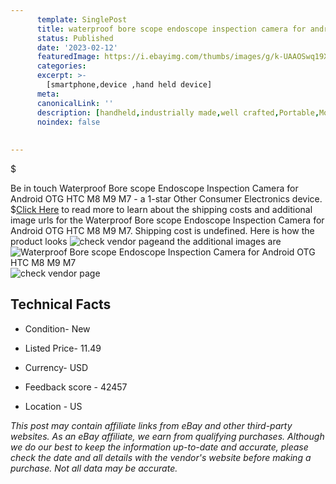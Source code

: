 ```yaml
---
      template: SinglePost
      title: waterproof bore scope endoscope inspection camera for android otg htc m8 m9 m7
      status: Published
      date: '2023-02-12'
      featuredImage: https://i.ebayimg.com/thumbs/images/g/k-UAAOSwq19XDSQ1/s-l225.jpg
      categories: 
      excerpt: >-
        [smartphone,device ,hand held device]
      meta:
      canonicalLink: ''
      description: [handheld,industrially made,well crafted,Portable,Mobile,Compact,Convenient,Lightweight,Maneuverable,Man-portable,Miniature,Carriable,Hand-held,Light,Holdable,Transportable,Mobile device,Pocket-sized,On-the-go,Wireless,Cordless,Compact size,Convenient size, smartphone,device ,hand held device]
      noindex: false
      
        
---
```

$

Be in touch Waterproof Bore scope Endoscope Inspection Camera for Android OTG HTC M8 M9 M7 - a 1-star Other Consumer Electronics device.
$[Click Here](https://www.ebay.com/itm/401106090594?hash=item5d63c93a62%3Ag%3Ak-UAAOSwq19XDSQ1&mkevt=1&mkcid=1&mkrid=711-53200-19255-0&campid=%253CePNCampaignId%253E&customid=%253CreferenceId%253E&toolid=10049) to read more to learn about the shipping costs and additional image urls for the Waterproof Bore scope Endoscope Inspection Camera for Android OTG HTC M8 M9 M7. Shipping cost is undefined. Here is how the product looks ![check vendor page](https://i.ebayimg.com/thumbs/images/g/k-UAAOSwq19XDSQ1/s-l225.jpg)and the additional images are![Waterproof Bore scope Endoscope Inspection Camera for Android OTG HTC M8 M9 M7](https://i.ebayimg.com/images/g/k-UAAOSwq19XDSQ1/s-l960.jpg)![check vendor page](https://origin-galleryplus.ebayimg.com/ws/web/401106090594_2_0_1/225x225.jpg,https://origin-galleryplus.ebayimg.com/ws/web/401106090594_3_0_1/225x225.jpg,https://origin-galleryplus.ebayimg.com/ws/web/401106090594_4_0_1/225x225.jpg,https://origin-galleryplus.ebayimg.com/ws/web/401106090594_5_0_1/225x225.jpg,https://origin-galleryplus.ebayimg.com/ws/web/401106090594_6_0_1/225x225.jpg,https://origin-galleryplus.ebayimg.com/ws/web/401106090594_7_0_1/225x225.jpg,https://origin-galleryplus.ebayimg.com/ws/web/401106090594_8_0_1/225x225.jpg,https://origin-galleryplus.ebayimg.com/ws/web/401106090594_9_0_1/225x225.jpg,https://origin-galleryplus.ebayimg.com/ws/web/401106090594_10_0_1/225x225.jpg)



 ## Technical Facts 



     
      

 - Condition- New 


      

 - Listed Price- 11.49 


      

 - Currency- USD 


      

 - Feedback score - 42457 


      

 - Location - US 


      
      

 *_This post may contain affiliate links from eBay and other third-party websites. As an eBay affiliate, we earn from qualifying purchases. Although we do our best to keep the information up-to-date and accurate, please check the date and all details with the vendor's website before making a purchase. Not all data may be accurate._*






